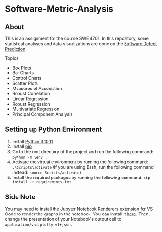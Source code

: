 # Software-Metric-Analysis

## About

This is an assignment for the course SWE 4701. In this repository, some statistical analyses and data visualizations are done on the [Software Defect Prediction](https://www.kaggle.com/datasets/semustafacevik/software-defect-prediction).

Topics

- Box Plots
- Bar Charts
- Control Charts
- Scatter Plots
- Measures of Association
- Robust Correlation
- Linear Regression
- Robust Regression
- Multivariate Regression
- Principal Component Analysis

## Setting up Python Environment

1. Install [Python 3.10.11](https://www.python.org/downloads/release/python-31011/)
2. Install [pip](https://pip.pypa.io/en/stable/)
3. Go to the root directory of the project and run the following command: `python -m venv .`
4. Activate the virtual environment by running the following command: `.\Scripts\activate` (If you are using Bash, run the following command instead: `source Scripts/activate`)
5. Install the required packages by running the following command: `pip install -r requirements.txt`

## Side Note

You may need to install the Jupyter Notebook Renderers extension for VS Code to render the graphs in the notebook. You can install it [here](https://marketplace.visualstudio.com/items?itemName=ms-toolsai.jupyter-renderers). Then, change the presentation of your Notebook's output cell to `application/vnd.plotly.v1+json`.
